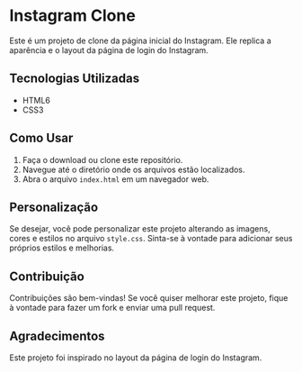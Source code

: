 # Instagram Clone

Este é um projeto de clone da página inicial do Instagram. Ele replica a aparência e o layout da página de login do Instagram.

## Tecnologias Utilizadas

- HTML6
- CSS3

## Como Usar

1. Faça o download ou clone este repositório.
2. Navegue até o diretório onde os arquivos estão localizados.
3. Abra o arquivo `index.html` em um navegador web.

## Personalização

Se desejar, você pode personalizar este projeto alterando as imagens, cores e estilos no arquivo `style.css`. Sinta-se à vontade para adicionar seus próprios estilos e melhorias.

## Contribuição

Contribuições são bem-vindas! Se você quiser melhorar este projeto, fique à vontade para fazer um fork e enviar uma pull request.

## Agradecimentos

Este projeto foi inspirado no layout da página de login do Instagram.
